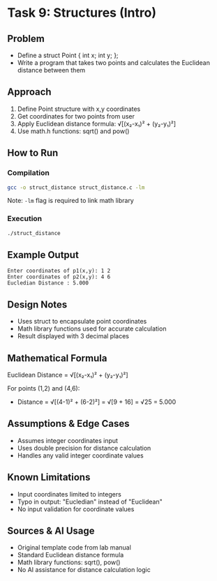 # Task 9: Structures (Intro)

## Problem
- Define a struct Point { int x; int y; };
- Write a program that takes two points and calculates the Euclidean distance between them

## Approach
1. Define Point structure with x,y coordinates
2. Get coordinates for two points from user
3. Apply Euclidean distance formula: √[(x₂-x₁)² + (y₂-y₁)²]
4. Use math.h functions: sqrt() and pow()

## How to Run

### Compilation
```bash
gcc -o struct_distance struct_distance.c -lm
```
Note: `-lm` flag is required to link math library

### Execution
```bash
./struct_distance
```

## Example Output
```
Enter coordinates of p1(x,y): 1 2
Enter coordinates of p2(x,y): 4 6
Eucledian Distance : 5.000
```

## Design Notes
- Uses struct to encapsulate point coordinates
- Math library functions used for accurate calculation
- Result displayed with 3 decimal places

## Mathematical Formula
Euclidean Distance = √[(x₂-x₁)² + (y₂-y₁)²]

For points (1,2) and (4,6):
- Distance = √[(4-1)² + (6-2)²] = √[9 + 16] = √25 = 5.000

## Assumptions & Edge Cases
- Assumes integer coordinates input
- Uses double precision for distance calculation
- Handles any valid integer coordinate values

## Known Limitations
- Input coordinates limited to integers
- Typo in output: "Eucledian" instead of "Euclidean"
- No input validation for coordinate values

## Sources & AI Usage
- Original template code from lab manual
- Standard Euclidean distance formula
- Math library functions: sqrt(), pow()
- No AI assistance for distance calculation logic